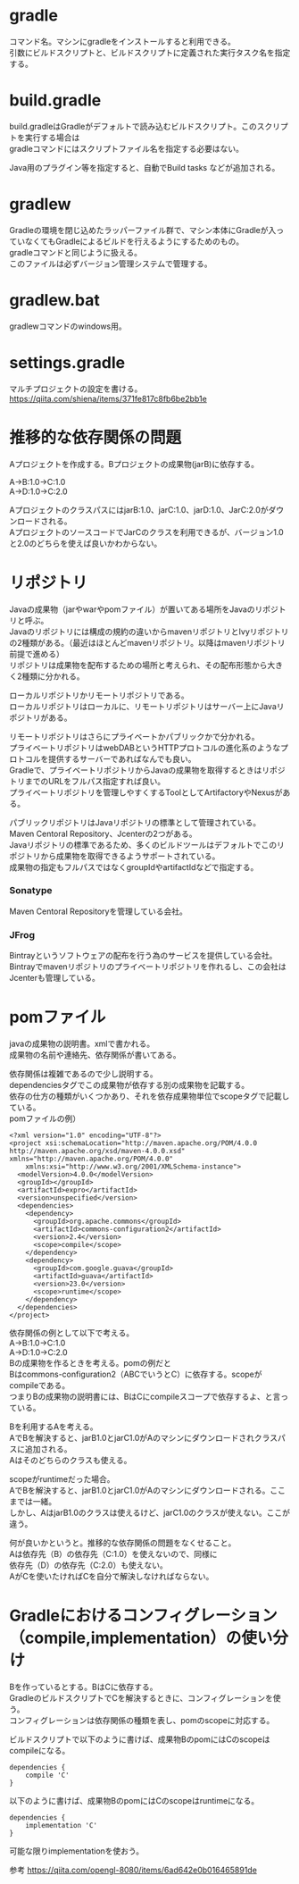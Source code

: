 # gradle  
コマンド名。マシンにgradleをインストールすると利用できる。  
引数にビルドスクリプトと、ビルドスクリプトに定義された実行タスク名を指定する。  
  
# build.gradle  
build.gradleはGradleがデフォルトで読み込むビルドスクリプト。このスクリプトを実行する場合は  
gradleコマンドにはスクリプトファイル名を指定する必要はない。  
  
Java用のプラグイン等を指定すると、自動でBuild tasks などが追加される。	  
  
# gradlew  
Gradleの環境を閉じ込めたラッパーファイル群で、マシン本体にGradleが入っていなくてもGradleによるビルドを行えるようにするためのもの。  
gradleコマンドと同じように扱える。  
このファイルは必ずバージョン管理システムで管理する。  
  
# gradlew.bat  
gradlewコマンドのwindows用。  
  
# settings.gradle  
マルチプロジェクトの設定を書ける。  
https://qiita.com/shiena/items/371fe817c8fb6be2bb1e  
  
# 推移的な依存関係の問題  
Aプロジェクトを作成する。Bプロジェクトの成果物(jarB)に依存する。  
  
A→B:1.0→C:1.0  
A→D:1.0→C:2.0  
  
AプロジェクトのクラスパスにはjarB:1.0、jarC:1.0、jarD:1.0、JarC:2.0がダウンロードされる。  
AプロジェクトのソースコードでJarCのクラスを利用できるが、バージョン1.0と2.0のどちらを使えば良いかわからない。  
  
# リポジトリ  
Javaの成果物（jarやwarやpomファイル）が置いてある場所をJavaのリポジトリと呼ぶ。  
Javaのリポジトリには構成の規約の違いからmavenリポジトリとIvyリポジトリの2種類がある。（最近はほとんどmavenリポジトリ。以降はmavenリポジトリ前提で進める）  
リポジトリは成果物を配布するための場所と考えられ、その配布形態から大きく2種類に分かれる。  
  
ローカルリポジトリかリモートリポジトリである。  
ローカルリポジトリはローカルに、リモートリポジトリはサーバー上にJavaリポジトリがある。  
  
リモートリポジトリはさらにプライベートかパブリックかで分かれる。  
プライベートリポジトリはwebDABというHTTPプロトコルの進化系のようなプロトコルを提供するサーバーであればなんでも良い。  
Gradleで、プライベートリポジトリからJavaの成果物を取得するときはリポジトリまでのURLをフルパス指定すれば良い。  
プライベートリポジトリを管理しやすくするToolとしてArtifactoryやNexusがある。  
  
パブリックリポジトリはJavaリポジトリの標準として管理されている。  
Maven Centoral Repository、Jcenterの2つがある。  
Javaリポジトリの標準であるため、多くのビルドツールはデフォルトでこのリポジトリから成果物を取得できるようサポートされている。  
成果物の指定もフルパスではなくgroupIdやartifactIdなどで指定する。  
  
### Sonatype  
Maven Centoral Repositoryを管理している会社。  
  
### JFrog  
Bintrayというソフトウェアの配布を行う為のサービスを提供している会社。  
Bintrayでmavenリポジトリのプライベートリポジトリを作れるし、この会社はJcenterも管理している。  
  
# pomファイル  
javaの成果物の説明書。xmlで書かれる。  
成果物の名前や連絡先、依存関係が書いてある。  
  
依存関係は複雑であるので少し説明する。  
dependenciesタグでこの成果物が依存する別の成果物を記載する。  
依存の仕方の種類がいくつかあり、それを依存成果物単位でscopeタグで記載している。  
pomファイルの例）  
```  
<?xml version="1.0" encoding="UTF-8"?>  
<project xsi:schemaLocation="http://maven.apache.org/POM/4.0.0 http://maven.apache.org/xsd/maven-4.0.0.xsd" xmlns="http://maven.apache.org/POM/4.0.0"  
    xmlns:xsi="http://www.w3.org/2001/XMLSchema-instance">  
  <modelVersion>4.0.0</modelVersion>  
  <groupId></groupId>  
  <artifactId>expro</artifactId>  
  <version>unspecified</version>  
  <dependencies>  
    <dependency>  
      <groupId>org.apache.commons</groupId>  
      <artifactId>commons-configuration2</artifactId>  
      <version>2.4</version>  
      <scope>compile</scope>  
    </dependency>  
    <dependency>  
      <groupId>com.google.guava</groupId>  
      <artifactId>guava</artifactId>  
      <version>23.0</version>  
      <scope>runtime</scope>  
    </dependency>  
  </dependencies>  
</project>  
```  
依存関係の例として以下で考える。  
A→B:1.0→C:1.0  
A→D:1.0→C:2.0  
Bの成果物を作るときを考える。pomの例だと  
Bはcommons-configuration2（ABCでいうとC）に依存する。scopeがcompileである。  
つまりBの成果物の説明書には、BはCにcompileスコープで依存するよ、と言っている。  
  
Bを利用するAを考える。  
AでBを解決すると、jarB1.0とjarC1.0がAのマシンにダウンロードされクラスパスに追加される。  
Aはそのどちらのクラスも使える。  
  
scopeがruntimeだった場合。  
AでBを解決すると、jarB1.0とjarC1.0がAのマシンにダウンロードされる。ここまでは一緒。  
しかし、AはjarB1.0のクラスは使えるけど、jarC1.0のクラスが使えない。ここが違う。  
  
何が良いかというと。推移的な依存関係の問題をなくせること。  
Aは依存先（B）の依存先（C:1.0）を使えないので、同様に  
依存先（D）の依存先（C:2.0）も使えない。  
AがCを使いたければCを自分で解決しなければならない。  
  
# Gradleにおけるコンフィグレーション（compile,implementation）の使い分け  
Bを作っているとする。BはCに依存する。  
GradleのビルドスクリプトでCを解決するときに、コンフィグレーションを使う。  
コンフィグレーションは依存関係の種類を表し、pomのscopeに対応する。  
  
ビルドスクリプトで以下のように書けば、成果物BのpomにはCのscopeはcompileになる。  
```  
dependencies {  
    compile 'C'  
}  
```  
  
以下のように書けば、成果物BのpomにはCのscopeはruntimeになる。  
```  
dependencies {  
    implementation 'C'  
}  
```  
  
可能な限りimplementationを使おう。  
  
参考 https://qiita.com/opengl-8080/items/6ad642e0b016465891de  
